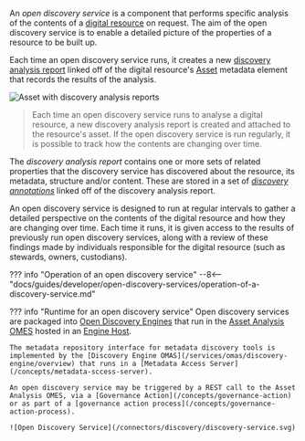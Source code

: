 <!-- SPDX-License-Identifier: CC-BY-4.0 -->
<!-- Copyright Contributors to the ODPi Egeria project. -->

An *open discovery service* is a component that performs specific analysis of the contents of a [digital resource](/concepts/resource) on request.  The aim of the open discovery service is to enable a detailed picture of the properties of a resource to be built up.

Each time an open discovery service runs, it creates a new [discovery analysis report](/concepts/discovery-analysis-report) linked off of the digital resource's [Asset](/concepts/asset) metadata element that records the results of the analysis.  

![Asset with discovery analysis reports](/guides/developer/open-discovery-services/asset-to-discovery-analysis-reports.svg)
> Each time an open discovery service runs to analyse a digital resource, a new discovery analysis report is created and attached to the resource's asset.  If the open discovery service is run regularly, it is possible to track how the contents are changing over time.

The *discovery analysis report* contains one or more sets of related properties that the discovery service has discovered about the resource, its metadata, structure and/or content.  These are stored in a set of [*discovery annotations*](/concepts/discovery-analysis-report/#discovery-annotations) linked off of the discovery analysis report.

An open discovery service is designed to run at regular intervals to gather a detailed perspective on the contents of the digital resource and how they are changing over time.  Each time it runs, it is given access to the results of previously run open discovery services, along with a review of these findings made by individuals responsible for the digital resource (such as stewards, owners, custodians).

??? info "Operation of an open discovery service"
    --8<-- "docs/guides/developer/open-discovery-services/operation-of-a-discovery-service.md"

??? info "Runtime for an open discovery service"
    Open discovery services are packaged into [Open Discovery Engines](/concepts/open-discovery-engine) that run in the [Asset Analysis OMES](/services/omes/asset-analysis) hosted in an [Engine Host](/concepts/engine-host).  

    The metadata repository interface for metadata discovery tools is implemented by the [Discovery Engine OMAS](/services/omas/discovery-engine/overview) that runs in a [Metadata Access Server](/concepts/metadata-sccess-server).

    An open discovery service may be triggered by a REST call to the Asset Analysis OMES, via a [Governance Action](/concepts/governance-action) or as part of a [governance action process](/concepts/governance-action-process).

    ![Open Discovery Service](/connectors/discovery/discovery-service.svg)

